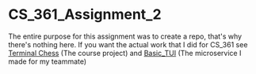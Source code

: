 # CS_361_Assignment_2

The entire purpose for this assignment was to create a repo, that's why there's nothing here. If you want the actual work that I did for CS_361 see [Terminal Chess](https://github.com/Benjamin-Anderson-II/Terminal-Chess) (The course project) and [Basic_TUI](https://github.com/Benjamin-Anderson-II/Basic_TUI) (The microservice I made for my teammate)
